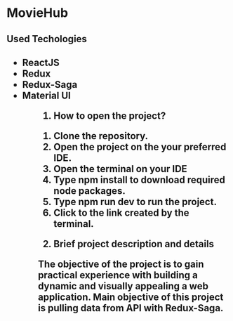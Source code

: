 # MovieHub

<h2>Used Techologies<h2>
<ul>
    <li>ReactJS
    <li>Redux
    <li>Redux-Saga
    <li>Material UI
<ul>





1. How to open the project?
<ol>
    <li> Clone the repository.
    <li> Open the project on the your preferred IDE.
    <li> Open the terminal on your IDE
    <li> Type npm install to download required node packages. 
    <li> Type npm run dev to run the project.
    <li> Click to  the link created by the terminal.
</ol>

2. Brief project description and details

The objective of the project is to gain practical experience with building a dynamic and visually appealing a web application. Main objective of this project is pulling data from API with Redux-Saga.